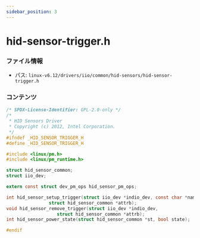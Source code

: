 ```yaml
---
sidebar_position: 3
---
```

# hid-sensor-trigger.h

### ファイル情報

- パス: `linux-v6.12/drivers/iio/common/hid-sensors/hid-sensor-trigger.h`

### コンテンツ

```h
/* SPDX-License-Identifier: GPL-2.0-only */
/*
 * HID Sensors Driver
 * Copyright (c) 2012, Intel Corporation.
 */
#ifndef _HID_SENSOR_TRIGGER_H
#define _HID_SENSOR_TRIGGER_H

#include <linux/pm.h>
#include <linux/pm_runtime.h>

struct hid_sensor_common;
struct iio_dev;

extern const struct dev_pm_ops hid_sensor_pm_ops;

int hid_sensor_setup_trigger(struct iio_dev *indio_dev, const char *name,
				struct hid_sensor_common *attrb);
void hid_sensor_remove_trigger(struct iio_dev *indio_dev,
			       struct hid_sensor_common *attrb);
int hid_sensor_power_state(struct hid_sensor_common *st, bool state);

#endif

```
